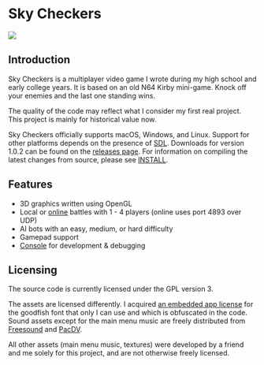 # Sky Checkers

[<img src="https://zgcoder.net/software/skycheckers/images/playing-thumb.png">](https://zgcoder.net/software/skycheckers/images/playing.png)

## Introduction
Sky Checkers is a multiplayer video game I wrote during my high school and early college years. It is based on an old N64 Kirby mini-game. Knock off your enemies and the last one standing wins.

The quality of the code may reflect what I consider my first real project. This project is mainly for historical value now.

Sky Checkers officially supports macOS, Windows, and Linux. Support for other platforms depends on the presence of [SDL](https://www.libsdl.org). Downloads for version 1.0.2 can be found on the [releases page](https://github.com/zorgiepoo/Sky-Checkers/releases). For information on compiling the latest changes from source, please see [INSTALL](INSTALL).

## Features

* 3D graphics written using OpenGL
* Local or [online](https://zgcoder.net/software/skycheckers/images/skycheckers_ubuntu_and_osx.png) battles with 1 - 4 players (online uses port 4893 over UDP)
* AI bots with an easy, medium, or hard difficulty
* Gamepad support
* [Console](https://zgcoder.net/software/skycheckers/images/console.png) for development & debugging

## Licensing

The source code is currently licensed under the GPL version 3.

The assets are licensed differently. I acquired [an embedded app license](http://typodermicfonts.com/goodfish/) for the goodfish font that only I can use and which is obfuscated in the code. Sound assets except for the main menu music are freely distributed from [Freesound](https://freesound.org) and [PacDV](http://www.pacdv.com/sounds/).

All other assets (main menu music, textures) were developed by a friend and me solely for this project, and are not otherwise freely licensed.

